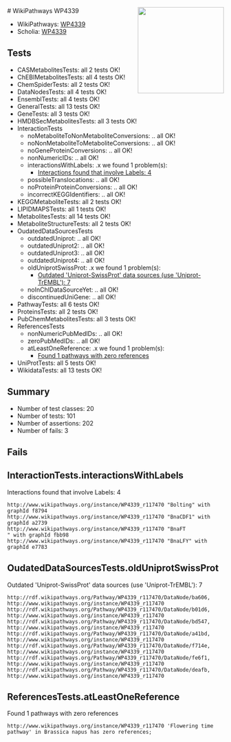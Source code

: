 <img style="float: right; width: 200px" src="https://upload.wikimedia.org/wikipedia/commons/thumb/8/83/Wplogo_with_text_500.png/640px-Wplogo_with_text_500.png" />
# WikiPathways WP4339

* WikiPathways: [WP4339](https://new.wikipathways.org/pathways/WP4339)
* Scholia: [WP4339](https://scholia.toolforge.org/wikipathways/WP4339)
## Tests
* CASMetabolitesTests: all 2 tests OK!
* ChEBIMetabolitesTests: all 4 tests OK!
* ChemSpiderTests: all 2 tests OK!
* DataNodesTests: all 4 tests OK!
* EnsemblTests: all 4 tests OK!
* GeneralTests: all 13 tests OK!
* GeneTests: all 3 tests OK!
* HMDBSecMetabolitesTests: all 3 tests OK!
* InteractionTests
    * noMetaboliteToNonMetaboliteConversions: .. all OK!
    * noNonMetaboliteToMetaboliteConversions: .. all OK!
    * noGeneProteinConversions: .. all OK!
    * nonNumericIDs: .. all OK!
    * interactionsWithLabels: .x we found 1 problem(s):
        * [Interactions found that involve Labels: 4](#630d267b)
    * possibleTranslocations: .. all OK!
    * noProteinProteinConversions: .. all OK!
    * incorrectKEGGIdentifiers: .. all OK!
* KEGGMetaboliteTests: all 2 tests OK!
* LIPIDMAPSTests: all 1 tests OK!
* MetabolitesTests: all 14 tests OK!
* MetaboliteStructureTests: all 2 tests OK!
* OudatedDataSourcesTests
    * outdatedUniprot: .. all OK!
    * outdatedUniprot2: .. all OK!
    * outdatedUniprot3: .. all OK!
    * outdatedUniprot4: .. all OK!
    * oldUniprotSwissProt: .x we found 1 problem(s):
        * [Outdated 'Uniprot-SwissProt' data sources (use 'Uniprot-TrEMBL'): 7](#710a266c)
    * noInChIDataSourceYet: .. all OK!
    * discontinuedUniGene: .. all OK!
* PathwayTests: all 6 tests OK!
* ProteinsTests: all 2 tests OK!
* PubChemMetabolitesTests: all 3 tests OK!
* ReferencesTests
    * nonNumericPubMedIDs: .. all OK!
    * zeroPubMedIDs: .. all OK!
    * atLeastOneReference: .x we found 1 problem(s):
        * [Found 1 pathways with zero references](#35eb778e)
* UniProtTests: all 5 tests OK!
* WikidataTests: all 13 tests OK!


## Summary

* Number of test classes: 20
* Number of tests: 101
* Number of assertions: 202
* Number of fails: 3

## Fails

<a name="630d267b" />

## InteractionTests.interactionsWithLabels

Interactions found that involve Labels: 4
```
http://www.wikipathways.org/instance/WP4339_r117470 "Bolting" with graphId f8794
http://www.wikipathways.org/instance/WP4339_r117470 "BnaCDF1" with graphId a2739
http://www.wikipathways.org/instance/WP4339_r117470 "BnaFT
" with graphId fbb98
http://www.wikipathways.org/instance/WP4339_r117470 "BnaLFY" with graphId e7783
```

<a name="710a266c" />

## OudatedDataSourcesTests.oldUniprotSwissProt

Outdated 'Uniprot-SwissProt' data sources (use 'Uniprot-TrEMBL'): 7
```
http://rdf.wikipathways.org/Pathway/WP4339_r117470/DataNode/ba606, http://www.wikipathways.org/instance/WP4339_r117470
http://rdf.wikipathways.org/Pathway/WP4339_r117470/DataNode/b01d6, http://www.wikipathways.org/instance/WP4339_r117470
http://rdf.wikipathways.org/Pathway/WP4339_r117470/DataNode/bd547, http://www.wikipathways.org/instance/WP4339_r117470
http://rdf.wikipathways.org/Pathway/WP4339_r117470/DataNode/a41bd, http://www.wikipathways.org/instance/WP4339_r117470
http://rdf.wikipathways.org/Pathway/WP4339_r117470/DataNode/f714e, http://www.wikipathways.org/instance/WP4339_r117470
http://rdf.wikipathways.org/Pathway/WP4339_r117470/DataNode/fe6f1, http://www.wikipathways.org/instance/WP4339_r117470
http://rdf.wikipathways.org/Pathway/WP4339_r117470/DataNode/deafb, http://www.wikipathways.org/instance/WP4339_r117470
```

<a name="35eb778e" />

## ReferencesTests.atLeastOneReference

Found 1 pathways with zero references
```
http://www.wikipathways.org/instance/WP4339_r117470 'Flowering time pathway' in Brassica napus has zero references; 
```

